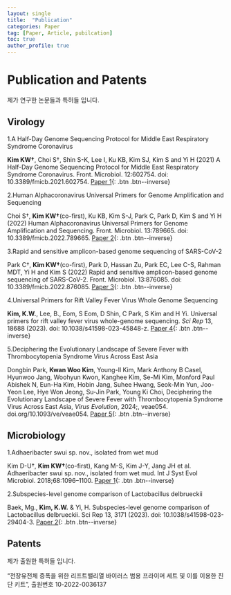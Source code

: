 ```yaml
---
layout: single
title:  "Publication"
categories: Paper
tag: [Paper, Article, pubilcation]
toc: true
author_profile: true
---
```


# Publication and Patents

제가 연구한 논문들과 특허들 입니다. 

## Virology
1.A Half-Day Genome Sequencing Protocol for Middle East Respiratory Syndrome Coronavirus

**Kim KW†**, Choi S†, Shin S-K, Lee I, Ku KB, Kim SJ, Kim S and Yi H (2021) A Half-Day Genome Sequencing Protocol for Middle East Respiratory Syndrome Coronavirus. Front. Microbiol. 12:602754. doi: 10.3389/fmicb.2021.602754.
[Paper 1](https://doi.org/10.3389/fmicb.2021.602754){: .btn .btn--inverse}

2.Human Alphacoronavirus Universal Primers for Genome Amplification and Sequencing

Choi S†, **Kim KW†**(co-first), Ku KB, Kim S-J, Park C, Park D, Kim S and Yi H (2022) Human Alphacoronavirus Universal Primers for Genome Amplification and Sequencing. Front. Microbiol. 13:789665. doi: 10.3389/fmicb.2022.789665.
[Paper 2](https://doi.org/10.3389/fmicb.2022.789665){: .btn .btn--inverse}

3.Rapid and sensitive amplicon-based genome sequencing of SARS-CoV-2

Park C†, **Kim KW†**(co-first), Park D, Hassan Zu, Park EC, Lee C-S, Rahman MDT, Yi H and Kim S (2022) Rapid and sensitive amplicon-based genome sequencing of SARS-CoV-2. Front. Microbiol. 13:876085. doi: 10.3389/fmicb.2022.876085.
[Paper 3](https://doi.org/10.3389/fmicb.2022.876085){: .btn .btn--inverse}

4.Universal Primers for Rift Valley Fever Virus Whole Genome Sequencing

**Kim, K.W.**, Lee, B., Eom, S Eom, D Shin, C Park, S Kim and H Yi. Universal primers for rift valley fever virus whole-genome sequencing. *Sci Rep* 13, 18688 (2023). doi: 10.1038/s41598-023-45848-z.
[Paper 4](https://doi.org/10.1038/s41598-023-45848-z){: .btn .btn--inverse}

5.Deciphering the Evolutionary Landscape of Severe Fever with Thrombocytopenia Syndrome Virus Across East Asia

Dongbin Park, **Kwan Woo Kim**, Young-Il Kim, Mark Anthony B Casel, Hyunwoo Jang, Woohyun Kwon, Kanghee Kim, Se-Mi Kim, Monford Paul Abishek N, Eun-Ha Kim, Hobin Jang, Suhee Hwang, Seok-Min Yun, Joo-Yeon Lee, Hye Won Jeong, Su-Jin Park, Young Ki Choi, Deciphering the Evolutionary Landscape of Severe Fever with Thrombocytopenia Syndrome Virus Across East Asia, *Virus Evolution*, 2024;, veae054. doi.org/10.1093/ve/veae054. [Paper 5](https://doi.org/10.1093/ve/veae054){: .btn .btn--inverse}



## Microbiology

1.Adhaeribacter swui sp. nov., isolated from wet mud

Kim D-U†, **Kim KW†**(co-first), Kang M-S, Kim J-Y, Jang JH et al. Adhaeribacter swui sp. nov., isolated from wet mud. Int J Syst Evol Microbiol. 2018;68:1096–1100.
[Paper 1](https://doi.org/10.1099/ijsem.0.002631){: .btn .btn--inverse}

2.Subspecies-level genome comparison of Lactobacillus delbrueckii

Baek, Mg., **Kim, K.W.** & Yi, H. Subspecies-level genome comparison of Lactobacillus delbrueckii. Sci Rep 13, 3171 (2023). doi: 10.1038/s41598-023-29404-3.
[Paper 2](https://doi.org/10.1038/s41598-023-29404-3){: .btn .btn--inverse}


## Patents

제가 출원한 특허들 입니다. 

“전장유전체 증폭을 위한 리프트밸리열 바이러스 범용 프라이머 세트 및 이를 이용한 진단 키트”, 출원번호 10-2022-0036137
